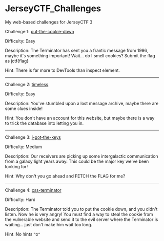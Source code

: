 # JerseyCTF_Challenges
My web-based challenges for JerseyCTF 3

Challenge 1: [put-the-cookie-down](./put-the-cookie-down/)

Difficulty: Easy

Description: The Terminator has sent you a frantic message from 1996, maybe it's something important! Wait... do I smell cookies? Submit the flag as jctf{flag}

Hint: There is far more to DevTools than inspect element.

--------------------------------------------------------------------------------------------------------------------------------------------------------------------

Challenge 2: [timeless](./timeless/)

Difficulty: Easy

Description: You've stumbled upon a lost message archive, maybe there are some clues inside!

Hint: You don't have an account for this website, but maybe there is a way to trick the database into letting you in.

--------------------------------------------------------------------------------------------------------------------------------------------------------------------

Challenge 3: [i-got-the-keys](./i-got-the-keys/)

Difficulty: Medium

Description: Our receivers are picking up some intergalactic communication from a galaxy light years away. This could be the major key we've been looking for!

Hint: Why don't you go ahead and FETCH the FLAG for me?

--------------------------------------------------------------------------------------------------------------------------------------------------------------------

Challenge 4: [xss-terminator](./xss-terminator/)

Difficulty: Hard

Description: The Terminator told you to put the cookie down, and you didn't listen. Now he is very angry! You must find a way to steal the cookie from the vulnerable website and send it to the evil server where the Terminator is waiting... just don't make him wait too long.

Hint: No hints ^o^
